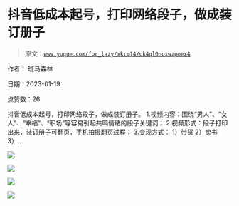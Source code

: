 # 抖音低成本起号，打印网络段子，做成装订册子

> 原文：[`www.yuque.com/for_lazy/xkrm14/uk4ql0noxwzpoex4`](https://www.yuque.com/for_lazy/xkrm14/uk4ql0noxwzpoex4)

作者： 斑马森林 

日期：2023-01-19 

点赞数：26 

抖音低成本起号，打印网络段子，做成装订册子。 1.视频内容：围绕“男人”、“女人”、“幸福”、“职场”等容易引起共鸣情绪的段子关键词； 2.视频形式：段子打印出来，装订册子可翻页，手机拍摄翻页过程； 3.变现方式： 1）带货 2）卖书 3）... 

![](img/6062bedc015465470f15193ae204e1a0.png) 

![](img/9b28e33a7a85b21c74f2be360a943025.png) 

![](img/af9a487ff576e62e9986b803575f806f.png) 

![](img/cec8b5e36453cffbd251ccbca6c14a88.png) 

